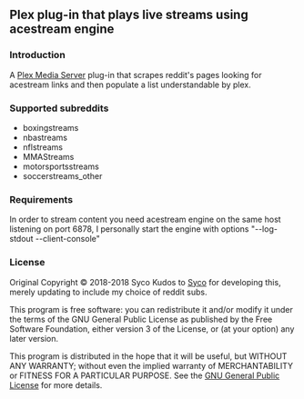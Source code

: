 ## Plex plug-in that plays live streams using acestream engine ##

### Introduction ###
A [Plex Media Server](https://www.plex.tv/downloads) plug-in that scrapes reddit's pages looking for acestream links and then populate a list understandable by plex.

### Supported subreddits ###
* boxingstreams
* nbastreams
* nflstreams
* MMAStreams
* motorsportsstreams
* soccerstreams_other

### Requirements ###
In order to stream content you need acestream engine on the same host listening on port 6878, I personally start the engine with options "--log-stdout --client-console"

### License ###
Original Copyright © 2018-2018 Syco
Kudos to [Syco](https://github.com/syco) for developing this, merely updating to include my choice of reddit subs.

This program is free software: you can redistribute it and/or modify it under the terms of the GNU General Public License as published by the Free Software Foundation, either version 3 of the License, or (at your option) any later version.

This program is distributed in the hope that it will be useful, but WITHOUT ANY WARRANTY; without even the implied warranty of MERCHANTABILITY or FITNESS FOR A PARTICULAR PURPOSE. See the [GNU General Public License](http://www.gnu.org/copyleft/gpl.html) for more details.
